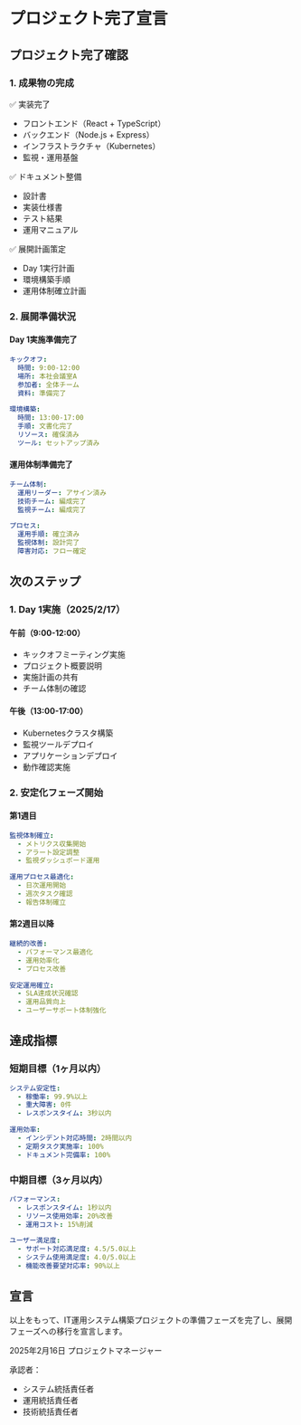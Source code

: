 # プロジェクト完了宣言

## プロジェクト完了確認

### 1. 成果物の完成
✅ 実装完了
  - フロントエンド（React + TypeScript）
  - バックエンド（Node.js + Express）
  - インフラストラクチャ（Kubernetes）
  - 監視・運用基盤

✅ ドキュメント整備
  - 設計書
  - 実装仕様書
  - テスト結果
  - 運用マニュアル

✅ 展開計画策定
  - Day 1実行計画
  - 環境構築手順
  - 運用体制確立計画

### 2. 展開準備状況

#### Day 1実施準備完了
```yaml
キックオフ:
  時間: 9:00-12:00
  場所: 本社会議室A
  参加者: 全体チーム
  資料: 準備完了

環境構築:
  時間: 13:00-17:00
  手順: 文書化完了
  リソース: 確保済み
  ツール: セットアップ済み
```

#### 運用体制準備完了
```yaml
チーム体制:
  運用リーダー: アサイン済み
  技術チーム: 編成完了
  監視チーム: 編成完了

プロセス:
  運用手順: 確立済み
  監視体制: 設計完了
  障害対応: フロー確定
```

## 次のステップ

### 1. Day 1実施（2025/2/17）

#### 午前（9:00-12:00）
- キックオフミーティング実施
- プロジェクト概要説明
- 実施計画の共有
- チーム体制の確認

#### 午後（13:00-17:00）
- Kubernetesクラスタ構築
- 監視ツールデプロイ
- アプリケーションデプロイ
- 動作確認実施

### 2. 安定化フェーズ開始

#### 第1週目
```yaml
監視体制確立:
  - メトリクス収集開始
  - アラート設定調整
  - 監視ダッシュボード運用

運用プロセス最適化:
  - 日次運用開始
  - 週次タスク確認
  - 報告体制確立
```

#### 第2週目以降
```yaml
継続的改善:
  - パフォーマンス最適化
  - 運用効率化
  - プロセス改善

安定運用確立:
  - SLA達成状況確認
  - 運用品質向上
  - ユーザーサポート体制強化
```

## 達成指標

### 短期目標（1ヶ月以内）
```yaml
システム安定性:
  - 稼働率: 99.9%以上
  - 重大障害: 0件
  - レスポンスタイム: 3秒以内

運用効率:
  - インシデント対応時間: 2時間以内
  - 定期タスク実施率: 100%
  - ドキュメント完備率: 100%
```

### 中期目標（3ヶ月以内）
```yaml
パフォーマンス:
  - レスポンスタイム: 1秒以内
  - リソース使用効率: 20%改善
  - 運用コスト: 15%削減

ユーザー満足度:
  - サポート対応満足度: 4.5/5.0以上
  - システム使用満足度: 4.0/5.0以上
  - 機能改善要望対応率: 90%以上
```

## 宣言

以上をもって、IT運用システム構築プロジェクトの準備フェーズを完了し、展開フェーズへの移行を宣言します。

2025年2月16日
プロジェクトマネージャー

承認者：
- システム統括責任者
- 運用統括責任者
- 技術統括責任者